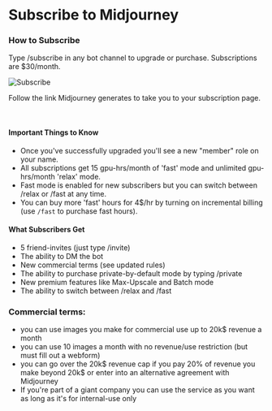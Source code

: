 # Subscribe to Midjourney

### How to Subscribe
Type /subscribe in any bot channel to upgrade or purchase.
Subscriptions are $30/month. 

![Subscribe](https://user-images.githubusercontent.com/105028755/167762167-deb96ca5-2e4a-44cf-acb7-bee247e92abf.gif)

Follow the link Midjourney generates to take you to your subscription page.

<br/>

#### Important Things to Know
 - Once you've successfully upgraded you'll see a new "member" role on your name.
 - All subscriptions get 15 gpu-hrs/month of 'fast' mode and unlimited gpu-hrs/month 'relax' mode.
 - Fast mode is enabled for new subscribers but you can switch between /relax or /fast at any time.
 - You can buy more 'fast' hours for 4$/hr by turning on incremental billing (use `/fast` to purchase fast hours).

#### What Subscribers Get
 - 5 friend-invites (just type /invite)
 - The ability to DM the bot 
 - New commercial terms (see updated rules)
 - The ability to purchase private-by-default mode by typing /private
 - New premium features like Max-Upscale and Batch mode
 - The ability to switch between /relax and /fast

### Commercial terms:
- you can use images you make for commercial use up to 20k$ revenue a month
- you can use 10 images a month with no revenue/use restriction (but must fill out a webform)
- you can go over the 20k$ revenue cap if you pay 20% of revenue you make beyond 20k$ or enter into an alternative agreement with Midjourney
- If you're part of a giant company you can use the service as you want as long as it's for internal-use only





